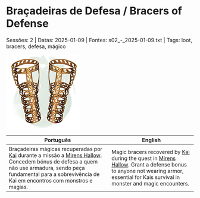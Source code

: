 
# Braçadeiras de Defesa / Bracers of Defense

Sessões: 2 | Datas: 2025-01-09 | Fontes: s02_-_2025-01-09.txt | Tags: loot, bracers, defesa, mágico

![Braçadeiras de Defesa](../../assets/loot/bracers_of_defense.jpeg)

| Português                                                                                                                                                                                                                                           | English                                                                                                                                                                                                            |
| --------------------------------------------------------------------------------------------------------------------------------------------------------------------------------------------------------------------------------------------------- | ------------------------------------------------------------------------------------------------------------------------------------------------------------------------------------------------------------------ |
| Braçadeiras mágicas recuperadas por [Kai](pc_kai.md) durante a missão a [Mirens Hallow](mirens_hallow.md). Concedem bónus de defesa a quem não use armadura, sendo peça fundamental para a sobrevivência de Kai em encontros com monstros e magias. | Magic bracers recovered by [Kai](pc_kai.md) during the quest in [Mirens Hallow](mirens_hallow.md). Grant a defense bonus to anyone not wearing armor, essential for Kais survival in monster and magic encounters. |



















